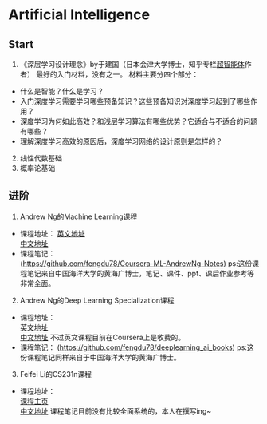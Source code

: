 # Artificial Intelligence
## Start
   1. 《深层学习设计理念》by于建国（日本会津大学博士，知乎专栏[超智能体](https://zhuanlan.zhihu.com/p/27857399)作者）
   最好的入门材料，没有之一。
   材料主要分四个部分：
   * 什么是智能？什么是学习？
   * 入门深度学习需要学习哪些预备知识？这些预备知识对深度学习起到了哪些作用？
   * 深度学习为何如此高效？和浅层学习算法有哪些优势？它适合与不适合的问题有哪些？
   * 理解深度学习高效的原因后，深度学习网络的设计原则是怎样的？
   2. 线性代数基础
   3. 概率论基础
## 进阶
   1. Andrew Ng的Machine Learning课程
   * 课程地址：
   [英文地址](https://www.coursera.org/learn/machine-learning)  
   [中文地址](https://study.163.com/course/courseMain.htm?courseId=1004570029)
   * 课程笔记：  
   (https://github.com/fengdu78/Coursera-ML-AndrewNg-Notes)
   ps:这份课程笔记来自中国海洋大学的黄海广博士，笔记、课件、ppt、课后作业参考等非常全面。
   2. Andrew Ng的Deep Learning Specialization课程
   * 课程地址：  
   [英文地址](https://www.coursera.org/specializations/deep-learning)  
   [中文地址](https://mooc.study.163.com/university/deeplearning_ai#/c)
   不过英文课程目前在Coursera上是收费的。
   * 课程笔记：
   (https://github.com/fengdu78/deeplearning_ai_books)
   ps:这份课程笔记同样来自于中国海洋大学的黄海广博士。
   3. Feifei Li的CS231n课程
   * 课程地址：  
   [课程主页](http://cs231n.stanford.edu/)  
   [中文地址](https://study.163.com/course/courseMain.htm?courseId=1004697005)
   课程笔记目前没有比较全面系统的，本人在撰写ing~
   
   
   

